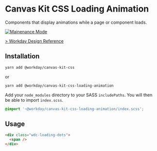 # Canvas Kit CSS Loading Animation

Components that display animations while a page or component loads.

<a href="../README.md">
  <img src="https://img.shields.io/badge/-maintenance mode-important" alt="Mainenance Mode" />
</a>

[> Workday Design Reference](https://design.workday.com/components/indicators/loading-animation)

## Installation

```sh
yarn add @workday/canvas-kit-css
```

or

```sh
yarn add @workday/canvas-kit-css-loading-animation
```

Add your `node_modules` directory to your SASS `includePaths`. You will then be able to import
`index.scss`.

```scss
@import '~@workday/canvas-kit-css-loading-animation/index.scss';
```

## Usage

```html
<div class="wdc-loading-dots">
  <span />
</div>
```
